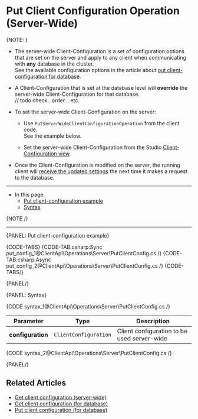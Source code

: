 # Put Client Configuration Operation (Server-Wide)


{NOTE: }

* The server-wide Client-Configuration is a set of configuration options that are set on the server and apply to any client when communicating with __any__ database in the cluster.  
  See the available configuration options in the article about [put client-configuration for database](../../../../client-api/operations/maintenance/configuration/put-client-configuration#what-can-be-configured).

* A Client-Configuration that is set at the database level will __override__ the server-wide Client-Configuration for that database.  
  // todo check...order... etc.

* To set the server-wide Client-Configuration on the server:  

    * Use `PutServerWideClientConfigurationOperation` from the client code.  
      See the example below.

    * Set the server-wide Client-Configuration from the Studio [Client-Configuration view](../../../../studio/server/client-configuration).

* Once the Client-Configuration is modified on the server, the running client will [receive the updated settings](../../../../client-api/configuration/load-balance/overview#keeping-the-client-topology-up-to-date)
  the next time it makes a request to the database.

---

* In this page:
    * [Put client-configuration example](../../../../client-api/operations/server-wide/configuration/put-serverwide-client-configuration#put-client-configuration-example)
    * [Syntax](../../../../client-api/operations/server-wide/configuration/put-serverwide-client-configuration#syntax)

{NOTE /}

---

{PANEL: Put client-configuration example}

{CODE-TABS}
{CODE-TAB:csharp:Sync put_config_1@ClientApi\Operations\Server\PutClientConfig.cs /}
{CODE-TAB:csharp:Async put_config_2@ClientApi\Operations\Server\PutClientConfig.cs /}
{CODE-TABS/}

{PANEL/}

{PANEL: Syntax}

{CODE syntax_1@ClientApi\Operations\Server\PutClientConfig.cs /}

| Parameter         | Type                  | Description                                 |
|-------------------|-----------------------|---------------------------------------------|
| __configuration__ | `ClientConfiguration` | Client configuration to be used server-wide |

{CODE syntax_2@ClientApi\Operations\Server\PutClientConfig.cs /}

{PANEL/}

## Related Articles

- [Get client configuration (server-wide)](../../../../client-api/operations/server-wide/configuration/get-serverwide-client-configuration)
- [Get client configuration (for database)](../../../../client-api/operations/maintenance/configuration/get-client-configuration)
- [Put client configuration (for database)](../../../../client-api/operations/maintenance/configuration/put-client-configuration)
